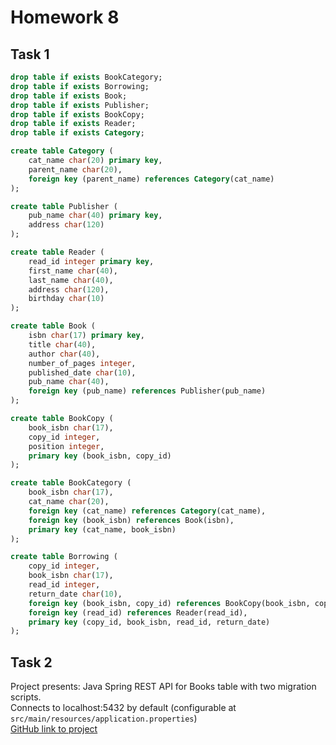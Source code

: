 # Homework 8
## Task 1
```sql
drop table if exists BookCategory;
drop table if exists Borrowing;
drop table if exists Book;
drop table if exists Publisher;
drop table if exists BookCopy;
drop table if exists Reader;
drop table if exists Category;

create table Category (
    cat_name char(20) primary key,
    parent_name char(20),
    foreign key (parent_name) references Category(cat_name)
);

create table Publisher (
    pub_name char(40) primary key,
    address char(120)
);

create table Reader (
    read_id integer primary key,
    first_name char(40),
    last_name char(40),
    address char(120),
    birthday char(10)
);

create table Book (
    isbn char(17) primary key,
    title char(40),
    author char(40),
    number_of_pages integer,
    published_date char(10),
    pub_name char(40),
    foreign key (pub_name) references Publisher(pub_name)
);

create table BookCopy (
    book_isbn char(17),
    copy_id integer,
    position integer,
    primary key (book_isbn, copy_id)
);

create table BookCategory (
    book_isbn char(17),
    cat_name char(20),
    foreign key (cat_name) references Category(cat_name),
    foreign key (book_isbn) references Book(isbn),
    primary key (cat_name, book_isbn)
);

create table Borrowing (
    copy_id integer,
    book_isbn char(17),
    read_id integer,
    return_date char(10),
    foreign key (book_isbn, copy_id) references BookCopy(book_isbn, copy_id),
    foreign key (read_id) references Reader(read_id),
    primary key (copy_id, book_isbn, read_id, return_date)
);
```

## Task 2

Project presents:
Java Spring REST API for Books table with two migration scripts.  
Connects to localhost:5432 by default (configurable at `src/main/resources/application.properties`)  
[GitHub link to project](https://github.com/OlegStanKoptev/db-hw-8-jdbc)